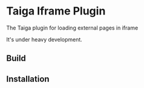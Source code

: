 Taiga Iframe Plugin
===================
The Taiga plugin for loading external pages in iframe

It's under heavy development. 

Build
-----


Installation
------------



